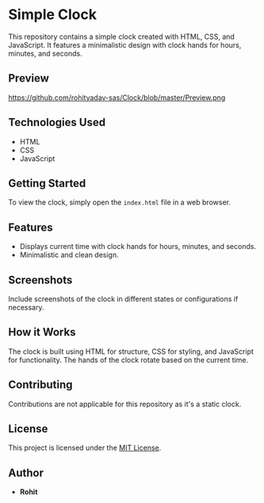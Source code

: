 # Simple Clock

This repository contains a simple clock created with HTML, CSS, and JavaScript. It features a minimalistic design with clock hands for hours, minutes, and seconds.

## Preview
https://github.com/rohityadav-sas/Clock/blob/master/Preview.png

## Technologies Used
- HTML
- CSS
- JavaScript

## Getting Started
To view the clock, simply open the `index.html` file in a web browser.

## Features
- Displays current time with clock hands for hours, minutes, and seconds.
- Minimalistic and clean design.

## Screenshots
Include screenshots of the clock in different states or configurations if necessary.

## How it Works
The clock is built using HTML for structure, CSS for styling, and JavaScript for functionality. The hands of the clock rotate based on the current time.

## Contributing
Contributions are not applicable for this repository as it's a static clock.

## License
This project is licensed under the [MIT License](LICENSE).

## Author
- **Rohit**
